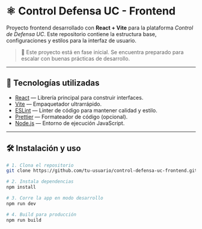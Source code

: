 # ⚛️ Control Defensa UC - Frontend

Proyecto frontend desarrollado con **React + Vite** para la plataforma *Control de Defensa UC*. Este repositorio contiene la estructura base, configuraciones y estilos para la interfaz de usuario.

> 🔧 Este proyecto está en fase inicial. Se encuentra preparado para escalar con buenas prácticas de desarrollo.

---

## 🚀 Tecnologías utilizadas

- [React](https://reactjs.org/) — Librería principal para construir interfaces.
- [Vite](https://vitejs.dev/) — Empaquetador ultrarrápido.
- [ESLint](https://eslint.org/) — Linter de código para mantener calidad y estilo.
- [Prettier](https://prettier.io/) — Formateador de código (opcional).
- [Node.js](https://nodejs.org/) — Entorno de ejecución JavaScript.

---

## 🛠️ Instalación y uso

```bash
# 1. Clona el repositorio
git clone https://github.com/tu-usuario/control-defensa-uc-frontend.git

# 2. Instala dependencias
npm install

# 3. Corre la app en modo desarrollo
npm run dev

# 4. Build para producción
npm run build
